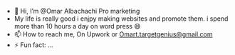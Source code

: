 - 👋 Hi, I’m @Omar Albachachi Pro marketing 
- My life is really good i enjpy making websites and promote them. i spend more than 10 hours a day on word press 😄
- 📫 How to reach me, On Upwork or Omart.targetgenius@gmail.com
- ⚡ Fun fact: ...

<!---
OmarMarketing/OmarMarketing is a ✨ special ✨ repository because its `README.md` (this file) appears on your GitHub profile.
You can click the Preview link to take a look at your changes.
--->
